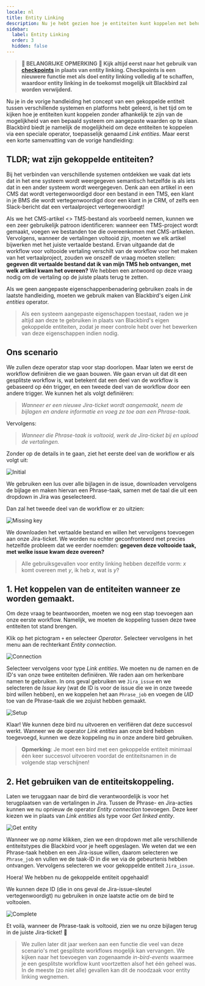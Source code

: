 ```yaml
---
locale: nl
title: Entity Linking
description: Nu je hebt gezien hoe je entiteiten kunt koppelen met behulp van de mogelijkheden van een systeem, laten we eens kijken hoe we workflows kunnen bouwen die meerdere birds omvatten met behulp van entity linking.
sidebar:
  label: Entity Linking
  order: 3
  hidden: false
---
```


> **🚨 BELANGRIJKE OPMERKING 🚨 Kijk altijd eerst naar het gebruik van [checkpoints](../../concepts/checkpoints/) in plaats van entity linking. Checkpoints is een nieuwere functie met als doel entity linking volledig af te schaffen, waardoor entity linking in de toekomst mogelijk uit Blackbird zal worden verwijderd.** 

Nu je in de vorige handleiding het concept van een gekoppelde entiteit tussen verschillende systemen en platforms hebt geleerd, is het tijd om te kijken hoe je entiteiten kunt koppelen zonder afhankelijk te zijn van de mogelijkheid van een bepaald systeem om aangepaste waarden op te slaan. Blackbird biedt je namelijk de mogelijkheid om deze entiteiten te koppelen via een speciale operator, toepasselijk genaamd _Link entities_. Maar eerst een korte samenvatting van de vorige handleiding:

## TLDR; wat zijn gekoppelde entiteiten?

Bij het verbinden van verschillende systemen ontdekken we vaak dat iets dat in het ene systeem wordt weergegeven semantisch hetzelfde is als iets dat in een ander systeem wordt weergegeven. Denk aan een artikel in een CMS dat wordt vertegenwoordigd door een bestand in een TMS, een klant in je BMS die wordt vertegenwoordigd door een klant in je CRM, of zelfs een Slack-bericht dat een vertaalproject vertegenwoordigt!

Als we het CMS-artikel <> TMS-bestand als voorbeeld nemen, kunnen we een zeer gebruikelijk patroon identificeren: wanneer een TMS-project wordt gemaakt, voegen we bestanden toe die overeenkomen met CMS-artikelen. Vervolgens, wanneer de vertalingen voltooid zijn, moeten we elk artikel bijwerken met het juiste vertaalde bestand. Ervan uitgaande dat de workflow voor voltooide vertaling verschilt van de workflow voor het maken van het vertaalproject, zouden we onszelf de vraag moeten stellen: **gegeven dit vertaalde bestand dat ik van mijn TMS heb ontvangen, met welk artikel kwam het overeen?** We hebben een antwoord op deze vraag nodig om de vertaling op de juiste plaats terug te zetten.

Als we geen aangepaste eigenschappenbenadering gebruiken zoals in de laatste handleiding, moeten we gebruik maken van Blackbird's eigen _Link entities_ operator.

> Als een systeem aangepaste eigenschappen toestaat, raden we je altijd aan deze te gebruiken in plaats van Blackbird's eigen gekoppelde entiteiten, zodat je meer controle hebt over het bewerken van deze eigenschappen indien nodig.

## Ons scenario

We zullen deze operator stap voor stap doorlopen. Maar laten we eerst de workflow definiëren die we gaan bouwen. We gaan ervan uit dat dit een gesplitste workflow is, wat betekent dat een deel van de workflow is gebaseerd op één trigger, en een tweede deel van de workflow door een andere trigger. We kunnen het als volgt definiëren:

> _Wanneer er een nieuwe Jira-ticket wordt aangemaakt, neem de bijlagen en andere informatie en voeg ze toe aan een Phrase-taak._

Vervolgens:

> _Wanneer die Phrase-taak is voltooid, werk de Jira-ticket bij en upload de vertalingen._

Zonder op de details in te gaan, ziet het eerste deel van de workflow er als volgt uit:

![Initial](~/assets/guides/linking/initial.png)

We gebruiken een lus over alle bijlagen in de issue, downloaden vervolgens de bijlage en maken hiervan een Phrase-taak, samen met de taal die uit een dropdown in Jira was geselecteerd.

Dan zal het tweede deel van de workflow er zo uitzien:

![Missing key](~/assets/guides/linking/missing-key.png)

We downloaden het vertaalde bestand en willen het vervolgens toevoegen aan onze Jira-ticket. We worden nu echter geconfronteerd met precies hetzelfde probleem dat we eerder noemden: **gegeven deze voltooide taak, met welke issue kwam deze overeen?**

> Alle gebruiksgevallen voor entity linking hebben dezelfde vorm: _x_ komt overeen met _y_, ik heb _x_, wat is _y_?

## 1. Het koppelen van de entiteiten wanneer ze worden gemaakt.

Om deze vraag te beantwoorden, moeten we nog een stap toevoegen aan onze eerste workflow. Namelijk, we moeten de koppeling tussen deze twee entiteiten tot stand brengen.

Klik op het pictogram `+` en selecteer _Operator_. Selecteer vervolgens in het menu aan de rechterkant _Entity connection_.

![Connection](~/assets/guides/linking/connection.png)

Selecteer vervolgens voor type _Link entities_. We moeten nu de namen en de ID's van onze twee entiteiten definiëren. We raden aan om herkenbare namen te gebruiken. In ons geval gebruiken we `Jira_issue` en we selecteren de _Issue key_ (wat de ID is voor de issue die we in onze tweede bird willen hebben), en we koppelen het aan `Phrase_job` en voegen de _UID_ toe van de Phrase-taak die we zojuist hebben gemaakt.

![Setup](~/assets/guides/linking/setup.png)

Klaar! We kunnen deze bird nu uitvoeren en verifiëren dat deze succesvol werkt. Wanneer we de operator _Link entities_ aan onze bird hebben toegevoegd, kunnen we deze koppeling nu in onze andere bird gebruiken.

> **Opmerking**: Je moet een bird met een gekoppelde entiteit minimaal één keer succesvol uitvoeren voordat de entiteitsnamen in de volgende stap verschijnen!

## 2. Het gebruiken van de entiteitskoppeling.

Laten we teruggaan naar de bird die verantwoordelijk is voor het terugplaatsen van de vertalingen in Jira. Tussen de Phrase- en Jira-acties kunnen we nu opnieuw de operator _Entity connection_ toevoegen. Deze keer kiezen we in plaats van _Link entities_ als type voor _Get linked entity_.

![Get entity](~/assets/guides/linking/get-entity.png)

Wanneer we op _name_ klikken, zien we een dropdown met alle verschillende entiteitstypes die Blackbird voor je heeft opgeslagen. We weten dat we een Phrase-taak hebben en een Jira-issue willen, daarom selecteren we `Phrase_job` en vullen we de taak-ID in die we via de gebeurtenis hebben ontvangen. Vervolgens selecteren we voor gekoppelde entiteit `Jira_issue`.

Hoera! We hebben nu de gekoppelde entiteit opgehaald!

We kunnen deze ID (die in ons geval de Jira-issue-sleutel vertegenwoordigt) nu gebruiken in onze laatste actie om de bird te voltooien.

![Complete](~/assets/guides/linking/complete.png)

Et voilà, wanneer de Phrase-taak is voltooid, zien we nu onze bijlagen terug in de juiste Jira-ticket! 🎉

> We zullen later dit jaar werken aan een functie die veel van deze scenario's met gesplitste workflows mogelijk kan vervangen. We kijken naar het toevoegen van zogenaamde _in-bird-events_ waarmee je een gesplitste workflow kunt voortzetten alsof het één geheel was. In de meeste (zo niet alle) gevallen kan dit de noodzaak voor entity linking wegnemen.
